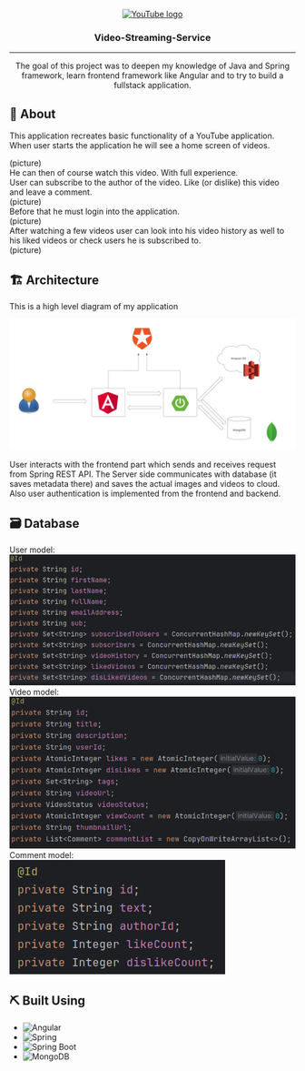 <p align="center">
  <a href="https://www.youtube.com/" rel="noopener">
 <img width=200px height=200px src="https://upload.wikimedia.org/wikipedia/commons/b/b8/YouTube_Logo_2017.svg" alt="YouTube logo"></a>
</p>

<h3 align="center">Video-Streaming-Service</h3>


---

<p align="center">
    The goal of this project was to deepen my knowledge of Java and Spring framework,      
    learn frontend framework like Angular and to try to build a fullstack application.
    <br> 
</p>


## 🧐 About

This application recreates basic functionality of a YouTube application.  
When user starts the application he will see a home screen of videos.    

(picture)  
He can then of course watch this video. With full experience.  
User can subscribe to the author of the video. Like (or dislike) this video and leave a comment.  
(picture)  
Before that he must login into the application.  
(picture)  
After watching a few videos user can look into his video history as well to his liked videos or check users he is subscribed to.  
(picture)  

## 🏗️ Architecture

This is a high level diagram of my application

![diagram.png](Frontend/video-streaming-service-ui/src/assets/pictures/diagram.png)

User interacts with the frontend part which sends and receives request from Spring REST API.
The Server side communicates with database (it saves metadata there) and saves the actual images and videos to cloud.
Also user authentication is implemented from the frontend and backend.

## 🗃️ Database

User model:  
![user_model.png](Frontend/video-streaming-service-ui/src/assets/pictures/user_model.png)  
Video model:  
![video_model.png](Frontend/video-streaming-service-ui/src/assets/pictures/video_model.png)
Comment model:  
![comment_model.png](Frontend/video-streaming-service-ui/src/assets/pictures/comment_model.png)

## ⛏️ Built Using
-   ![Angular](https://img.shields.io/badge/Angular-%23DD0031.svg?style=for-the-badge&logo=angular&logoColor=white)
-   ![Spring](https://img.shields.io/badge/Spring-%236DB33F.svg?&style=for-the-badge&logo=spring&logoColor=white)
-    ![Spring Boot](https://img.shields.io/badge/Spring_Boot-%236DB33F.svg?&style=for-the-badge&logo=spring-boot&logoColor=white)
-   ![MongoDB](https://img.shields.io/badge/MongoDB-%2347A248.svg?&style=for-the-badge&logo=mongodb&logoColor=white)

